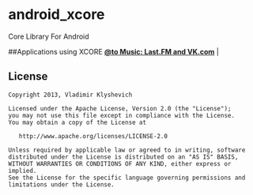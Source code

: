 android_xcore
=============

Core Library For Android

##Applications using XCORE
**[@to Music: Last.FM and VK.com](https://play.google.com/store/apps/details?id=by.istin.android.vkmusic)** |

## License

    Copyright 2013, Vladimir Klyshevich

    Licensed under the Apache License, Version 2.0 (the "License");
    you may not use this file except in compliance with the License.
    You may obtain a copy of the License at

       http://www.apache.org/licenses/LICENSE-2.0

    Unless required by applicable law or agreed to in writing, software
    distributed under the License is distributed on an "AS IS" BASIS,
    WITHOUT WARRANTIES OR CONDITIONS OF ANY KIND, either express or implied.
    See the License for the specific language governing permissions and
    limitations under the License.
